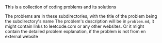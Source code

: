 This is a collection of coding problems and its solutions

The problems are in these subdirectories, with the title of the problem being the subdirectory's name
The problem's description will be in `problem.md`, it might contain links to leetcode.com or any other websites. Or it might contain the detailed problem explanation, if the problem is not from en external website
